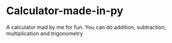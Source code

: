 # Calculator-made-in-py
A calculator mad by me for fun. You can do addition, subtraction, multiplication and trigonometry
